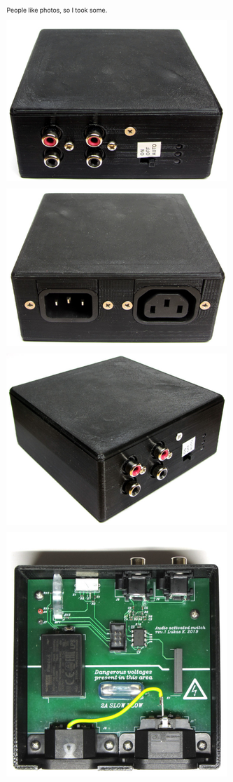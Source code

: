 People like photos, so I took some.

![box](box1.jpg)

![box](box2.jpg)

![box](box3.jpg)

![box](pcb.jpg)
